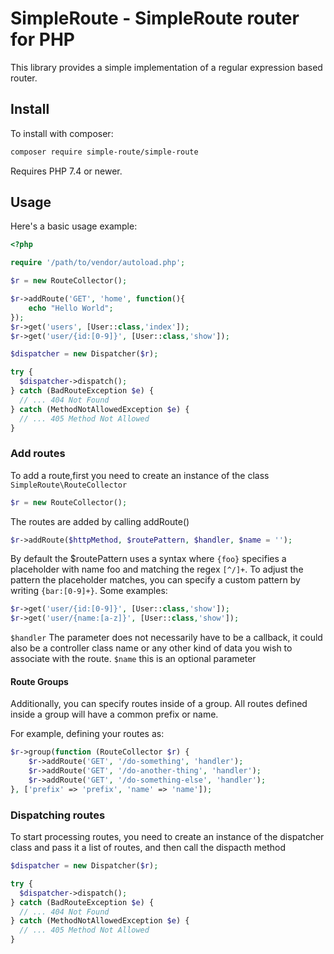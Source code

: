 SimpleRoute - SimpleRoute router for PHP
=======================================

This library provides a simple implementation of a regular expression based router. 

Install
-------

To install with composer:

```sh
composer require simple-route/simple-route
```

Requires PHP 7.4 or newer.

Usage
-----

Here's a basic usage example:

```php
<?php

require '/path/to/vendor/autoload.php';

$r = new RouteCollector();

$r->addRoute('GET', 'home', function(){
    echo "Hello World";
});
$r->get('users', [User::class,'index']);
$r->get('user/{id:[0-9]}', [User::class,'show']);

$dispatcher = new Dispatcher($r);

try {
  $dispatcher->dispatch();
} catch (BadRouteException $e) {
  // ... 404 Not Found
} catch (MethodNotAllowedException $e) {
  // ... 405 Method Not Allowed
}
```

### Add routes

To add a route,first you need to create an instance of the class `SimpleRoute\RouteCollector` 
```php
$r = new RouteCollector();
```
The routes are added by calling addRoute()
```php
$r->addRoute($httpMethod, $routePattern, $handler, $name = '');
```
By default the $routePattern uses a syntax where `{foo}` specifies a placeholder with name foo and matching the regex `[^/]+`. To adjust the pattern the placeholder matches, you can specify a custom pattern by writing `{bar:[0-9]+}`. Some examples:
```php
$r->get('user/{id:[0-9]}', [User::class,'show']);
$r->get('user/{name:[a-z]}', [User::class,'show']);
```
`$handler` The parameter does not necessarily have to be a callback, it could also be a controller class name or any other kind of data you wish to associate with the route. 
`$name` this is an optional parameter

#### Route Groups

Additionally, you can specify routes inside of a group. All routes defined inside a group will have a common prefix or name.

For example, defining your routes as:

```php
$r->group(function (RouteCollector $r) {
    $r->addRoute('GET', '/do-something', 'handler');
    $r->addRoute('GET', '/do-another-thing', 'handler');
    $r->addRoute('GET', '/do-something-else', 'handler');
}, ['prefix' => 'prefix', 'name' => 'name']);
```
### Dispatching routes
To start processing routes, you need to create an instance of the dispatcher class and pass it a list of routes, and then call the dispacth method
```php
$dispatcher = new Dispatcher($r);

try {
  $dispatcher->dispatch();
} catch (BadRouteException $e) {
  // ... 404 Not Found
} catch (MethodNotAllowedException $e) {
  // ... 405 Method Not Allowed
}
```
